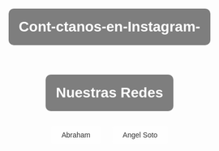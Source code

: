 # Cont-ctanos-en-Instagram-
<!DOCTYPE html>
<html lang="es">
<head>
    <meta charset="UTF-8">
    <meta name="viewport" content="width=device-width, initial-scale=1.0">
    <title>Contactos de Instagram</title>
    <style>
        body {
            font-family: Arial, sans-serif;
            background-image: url('https://encrypted-tbn0.gstatic.com/images?q=tbn:ANd9GcSBRIQ-9n4ge-yU_79qK-MdM0aiAkiRyk7X54rd9dA4tNjT9X4sesVrgzL1&s=10');
            background-size: cover;
            background-position: center;
            color: #fff;
            text-align: center;
            padding: 50px;
        }
        h1 {
            background-color: rgba(0, 0, 0, 0.5);
            padding: 20px;
            border-radius: 10px;
            display: inline-block;
        }
        a {
            text-decoration: none;
            color: #333;
            background-color: rgba(255, 255, 255, 0.8);
            padding: 10px 20px;
            border-radius: 5px;
            display: inline-block;
            margin: 10px;
            transition: background-color 0.3s;
        }
        a:hover {
            background-color: rgba(255, 255, 255, 1);
        }
    </style>
</head>
<body>
    <h1>Nuestras Redes</h1>
    <div id="contact-links">
        <a href="https://www.instagram.com/abrahamm_pj?igsh=YmZ2cjU5ODNlOWM=" target="_blank">Abraham</a>
        <a href="https://www.instagram.com/asl_angelsoto?igsh=MWw2ZmZnajh4a2J1bw==" target="_blank">Angel Soto</a>
    </div>
</body>
</html>
